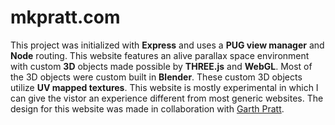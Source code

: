 # mkpratt.com

This project was initialized with <b>Express</b> and uses a <b>PUG view manager</b> and <b>Node</b> routing. This website features an alive parallax space environment with custom <b>3D</b> objects made possible by <b>THREE.js</b> and <b>WebGL</b>. Most of the 3D objects were custom built in <b>Blender</b>. These custom 3D objects utilize <b>UV mapped textures</b>. This website is mostly experimental in which I can give the vistor an experience different from most generic websites. The design for this website was made in collaboration with <a href="//www.garthpratt.com">Garth Pratt</a>.

